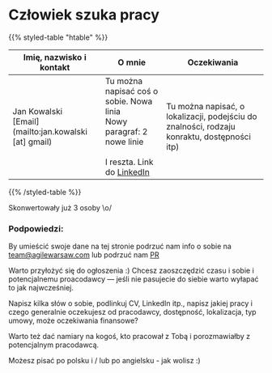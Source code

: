 
# Człowiek szuka pracy 

{{% styled-table "htable" %}}

| Imię, nazwisko i kontakt  | O mnie | Oczekiwania |
| ---        |    ----   | --- |
| Jan Kowalski<br>[Email](mailto:jan.kowalski [at] gmail) | Tu można napisać coś o sobie. Nowa linia <br> Nowy paragraf: 2 nowe linie <br><br>I reszta. Link do [LinkedIn](https://pl.linkedin.com/in/mateuszsrebrny) | Tu można napisać, o lokalizacji, podejściu do znalności, rodzaju konraktu, dostępności itp)

{{% /styled-table %}}

Skonwertowały już 3 osoby \o/

### Podpowiedzi:

By umieścić swoje dane na tej stronie podrzuć nam info o sobie na [team@agilewarsaw.com](mailto:team@agilewarsaw.com) lub podrzuć nam [PR](https://github.com/AgileWarsaw/netlify/blob/master/content/praca.md)

Warto przyłożyć się do ogłoszenia :) Chcesz zaoszczędzić czasu i sobie i potencjalnemu proacodawcy — jeśli nie pasujecie do siebie warto wyłapać to jak najwcześniej.

Napisz kilka słów o sobie, podlinkuj CV, LinkedIn itp., napisz jakiej pracy i czego generalnie oczekujesz od pracodawcy, dostępność, lokalizacja, typ umowy, może oczekiwania finansowe?

Warto też dać namiary na kogoś, kto pracował z Tobą i porozmawiałby z potencjalnym pracodawcą.

Możesz pisać po polsku i / lub po angielsku - jak wolisz :)
